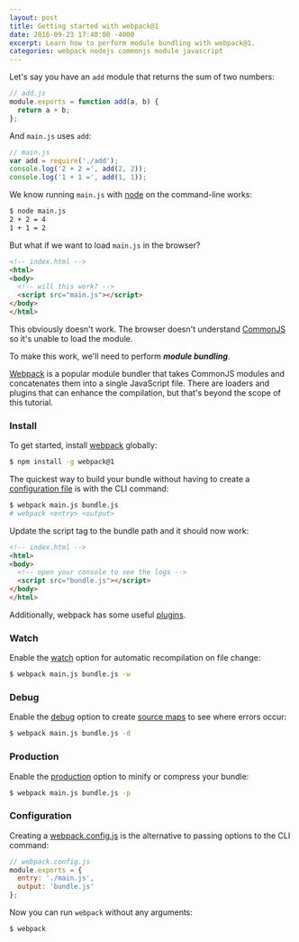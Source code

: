 ```yaml
---
layout: post
title: Getting started with webpack@1
date: 2016-09-23 17:40:00 -4000
excerpt: Learn how to perform module bundling with webpack@1.
categories: webpack nodejs commonjs module javascript
---
```


Let's say you have an `add` module that returns the sum of two numbers:

```js
// add.js
module.exports = function add(a, b) {
  return a + b;
};
```

And `main.js` uses `add`:

```js
// main.js
var add = require('./add');
console.log('2 + 2 =', add(2, 2));
console.log('1 + 1 =', add(1, 1));
```

We know running `main.js` with [node](https://nodejs.org) on the command-line works:

```sh
$ node main.js
2 + 2 = 4
1 + 1 = 2
```

But what if we want to load `main.js` in the browser?

```html
<!-- index.html -->
<html>
<body>
  <!-- will this work? -->
  <script src="main.js"></script>
</body>
</html>
```

This obviously doesn't work. The browser doesn't understand [CommonJS](https://addyosmani.com/resources/essentialjsdesignpatterns/book/#detailcommonjs) so it's unable to load the module.

To make this work, we'll need to perform _**module bundling**_.

[Webpack](https://webpack.github.io) is a popular module bundler that takes CommonJS modules and concatenates them into a single JavaScript file. There are loaders and plugins that can enhance the compilation, but that's beyond the scope of this tutorial.

### Install

To get started, install [webpack](https://www.npmjs.com/package/webpack) globally:

```sh
$ npm install -g webpack@1
```

The quickest way to build your bundle without having to create a [configuration file](https://webpack.github.io/docs/configuration.html) is with the CLI command:

```sh
$ webpack main.js bundle.js
# webpack <entry> <output>
```

Update the script tag to the bundle path and it should now work:

```html
<!-- index.html -->
<html>
<body>
  <!-- open your console to see the logs -->
  <script src="bundle.js"></script>
</body>
</html>
```

Additionally, webpack has some useful [plugins](https://github.com/webpack/docs/wiki/cli#plugins).

### Watch

Enable the [watch](https://github.com/webpack/docs/wiki/cli#watch-mode---watch) option for automatic recompilation on file change:

```sh
$ webpack main.js bundle.js -w
```

### Debug

Enable the [debug](https://github.com/webpack/docs/wiki/cli#development-shortcut--d) option to create [source maps](http://blog.teamtreehouse.com/introduction-source-maps) to see where errors occur:

```sh
$ webpack main.js bundle.js -d
```

### Production

Enable the [production](https://github.com/webpack/docs/wiki/cli#production-shortcut--p) option to minify or compress your bundle:

```sh
$ webpack main.js bundle.js -p
```

### Configuration

Creating a [webpack.config.js](https://webpack.github.io/docs/configuration.html) is the alternative to passing options to the CLI command:

```js
// webpack.config.js
module.exports = {
  entry: './main.js',
  output: 'bundle.js'
};
```

Now you can run `webpack` without any arguments:

```sh
$ webpack
```
